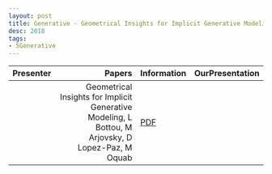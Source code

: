 ```yaml
---
layout: post
title: Generative - Geometrical Insights for Implicit Generative Modeling
desc: 2018
tags:
- 5Generative
---
```



| Presenter | Papers | Information| OurPresentation |
| -----: | ----------: | :----- | :----- |
|  | Geometrical Insights for Implicit Generative Modeling, L Bottou, M Arjovsky, D Lopez-Paz, M Oquab  | [PDF](https://arxiv.org/pdf/1712.07822.pdf) |

